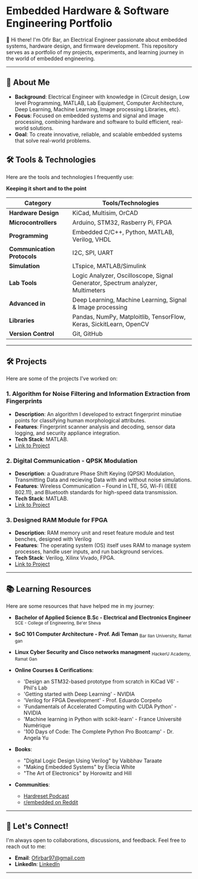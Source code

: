 # Embedded Hardware & Software Engineering Portfolio

👋 Hi there! I'm Ofir Bar, an Electrical Engineer passionate about embedded systems, hardware design, and firmware development. 
This repository serves as a portfolio of my projects, experiments, and learning journey in the world of embedded engineering.

---

## 🚀 About Me

- **Background**: Electrical Engineer with knowledge in {Circuit design, Low level Programming, MATLAB, Lab Equipment, Computer Architecture, Deep Learning, Machine Learning, Image processing Libraries, etc}.
- **Focus**: Focused on embedded systems and signal and image processing, combining hardware and software to build efficient, real-world solutions.
- **Goal**: To create innovative, reliable, and scalable embedded systems that solve real-world problems.

## 🛠️ Tools & Technologies

Here are the tools and technologies I frequently use:

  **Keeping it short and to the point**
  
| **Category**        | **Tools/Technologies**                                                          |
|---------------------|---------------------------------------------------------------------------------|
| **Hardware Design** | KiCad, Multisim, OrCAD                                         |
| **Microcontrollers**| Arduino, STM32, Rasberry Pi, FPGA                                                     |
| **Programming**     | Embedded C/C++, Python, MATLAB, Verilog, VHDL                                            |
| **Communication Protocols**     | I2C, SPI, UART                                          |
| **Simulation**      | LTspice, MATLAB/Simulink                                                        |
| **Lab Tools**       | Logic Analyzer, Oscilloscope, Signal Generator, Spectrum analyzer, Multimeters  |
| **Advanced in**     | Deep Learning, Machine Learning, Signal & Image processing                      |
| **Libraries**       | Pandas, NumPy, Matploitlib, TensorFlow, Keras, SickitLearn, OpenCV              |
| **Version Control** | Git, GitHub                                                             |

---

## 🛠️ Projects

Here are some of the projects I've worked on:

### 1. **Algorithm for Noise Filtering and Information Extraction from Fingerprints**
   - **Description**: An algorithm I developed to extract fingerprint minutiae points for classifying human morphological attributes.
   - **Features**: Fingerprint scanner analysis and decoding, sensor data logging, and security appliance integration.
   - **Tech Stack**: MATLAB.
   - [Link to Project](https://github.com/OfirBar97/projects/blob/main/Minutiae_Extraction_Algorithm.m)

### 2. **Digital Communication - QPSK Modulation**
   - **Description**: a Quadrature Phase Shift Keying (QPSK) Modulation, Transmitting Data and recieving Data with and without noise simulations.
   - **Features**: Wireless Communication – Found in LTE, 5G, Wi-Fi (IEEE 802.11), and Bluetooth standards for high-speed data transmission.
   - **Tech Stack**: MATLAB.
   - [Link to Project](https://github.com/OfirBar97/projects/blob/main/QPSK.pdf)

### 3. **Designed RAM Module for FPGA**
   - **Description**: RAM memory unit and reset feature module and test benches, designed with Verilog
   - **Features**: The operating system (OS) itself uses RAM to manage system processes, handle user inputs, and run background services.
   - **Tech Stack**: Verilog, Xilinx Vivado, FPGA.
   - [Link to Project](https://github.com/OfirBar97/projects/blob/main/SRAM_DUT.sv)

---

## 📚 Learning Resources

Here are some resources that have helped me in my journey:
- **Bachelor of Applied Science B.Sc - Electrical and Electronics Engineer**
        <sub>SCE - College of Engineering, Be'er Sheva</sub>
- **SoC 101 Computer Architecture - Prof. Adi Teman**
        <sub>Bar Ilan University, Ramat gan</sub>
- **Linux Cyber Security and Cisco networks managment**
        <sub>HackerU Academy, Ramat Gan</sub>

- **Online Courses & Cerifications**:
  - 'Design an STM32-based prototype from scratch in KiCad V6' - Phil's Lab
  - 'Getting started with Deep Learning' - NVIDIA
  - 'Verilog for FPGA Development' - Prof. Eduardo Corpeño
  - 'Fundamentals of Accelerated Computing with CUDA Python' - NVIDIA
  - 'Machine learning in Python with scikit-learn' - France Université Numérique
  - '100 Days of Code: The Complete Python Pro Bootcamp' - Dr. Angela Yu
 
- **Books**:
  - "Digital Logic Design Using Verilog" by Vaibbhav Taraate
  - "Making Embedded Systems" by Elecia White
  - "The Art of Electronics" by Horowitz and Hill  
- **Communities**:
  - [Hardreset Podcast](https://open.spotify.com/show/2jVk9zuhcDS8KAavPNyTDu)
  - [r/embedded on Reddit](https://www.reddit.com/r/embedded/)

---

## 🤝 Let's Connect!

I'm always open to collaborations, discussions, and feedback. Feel free to reach out to me:

- **Email**: [Ofirbar97@gmail.com](Ofirbar97@gmail.com)
- **LinkedIn**: [LinkedIn](https://www.linkedin.com/in/ofir-bar-97see/)

---

